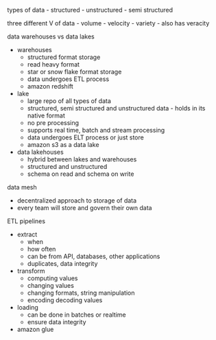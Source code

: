 types of data
	- structured
	- unstructured
	- semi structured

three different V of data
	- volume
	- velocity
	- variety
	- also has veracity

data warehouses vs data lakes
- warehouses
	- structured format storage
	- read heavy format
	- star or snow flake format storage
	- data undergoes ETL process
	- amazon redshift
- lake
	- large repo of all types of data
	- structured, semi structured and unstructured data - holds in its native format
	- no pre processing
	- supports real time, batch and stream processing
	- data undergoes ELT process or just store
	- amazon s3 as a data lake
- data lakehouses
	- hybrid between lakes and warehouses
	- structured and unstructured
	- schema on read and schema on write

data mesh
- decentralized approach to storage of data
- every team will store and govern their own data

ETL pipelines
- extract
	- when
	- how often
	- can be from API, databases, other applications
	- duplicates, data integrity
- transform
	- computing values
	- changing values
	- changing formats, string manipulation
	- encoding decoding values
- loading
	- can be done in batches or realtime
	- ensure data integrity
- amazon glue

